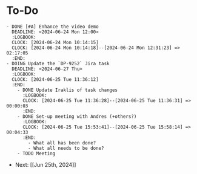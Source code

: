 # To-Do
	- DONE [#A] Enhance the video demo
	  DEADLINE: <2024-06-24 Mon 12:00>
	  :LOGBOOK:
	  CLOCK: [2024-06-24 Mon 10:14:15]
	  CLOCK: [2024-06-24 Mon 10:14:18]--[2024-06-24 Mon 12:31:23] =>  02:17:05
	  :END:
	- DOING Update the `DP-9252` Jira task
	  DEADLINE: <2024-06-27 Thu>
	  :LOGBOOK:
	  CLOCK: [2024-06-25 Tue 11:36:12]
	  :END:
		- DONE Update Iraklis of task changes
		  :LOGBOOK:
		  CLOCK: [2024-06-25 Tue 11:36:28]--[2024-06-25 Tue 11:36:31] =>  00:00:03
		  :END:
		- DONE Set-up meeting with Andres (+others?)
		  :LOGBOOK:
		  CLOCK: [2024-06-25 Tue 15:53:41]--[2024-06-25 Tue 15:58:14] =>  00:04:33
		  :END:
			- What all has been done?
			- What all needs to be done?
		- TODO Meeting
- Next: [[Jun 25th, 2024]]